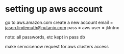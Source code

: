 # setting up aws account

go to aws.amazon.com
create a new account
email = jason.lindemuth@nutanix.com
pass =
aws user = jklntnx

note: all passwords, etc kept in pass db

make servcicenow request for aws clusters access



